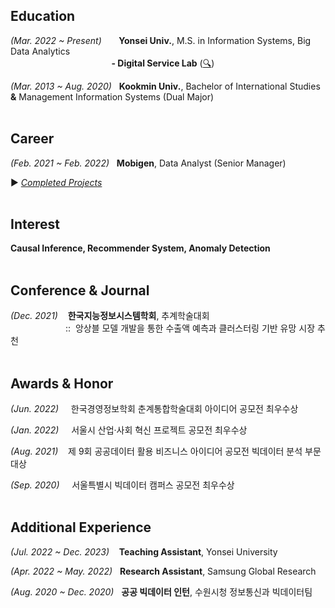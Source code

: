 
## Education
*(Mar. 2022 ~ Present)*&nbsp;&nbsp;&nbsp;&nbsp;&nbsp;&nbsp;&nbsp;**Yonsei Univ.**, M.S. in Information Systems, Big Data Analytics <br>
　　　　　　　　　      &nbsp;&nbsp;&nbsp;&nbsp;&nbsp;&nbsp;&nbsp;&nbsp;**- Digital Service Lab** ([:mag:](https://gsiyonsei.wixsite.com/dslab))



*(Mar. 2013 ~ Aug. 2020)*&nbsp;&nbsp;&nbsp;**Kookmin Univ.**, Bachelor of International Studies **&** Management Information Systems (Dual Major)
</br>
</br>

## Career

*(Feb. 2021 ~ Feb. 2022)*&nbsp;&nbsp;&nbsp;**Mobigen**, Data Analyst (Senior Manager) <br>

:arrow_forward: [*Completed Projects*](https://github.com/juunho/Completed_Projects)
</br>
</br>
## Interest

**Causal Inference, Recommender System, Anomaly Detection**
</br>
</br>

## Conference & Journal

*(Dec. 2021)*&nbsp;&nbsp;&nbsp; **한국지능정보시스템학회**, 추계학술대회 <br>
　　　　　　&nbsp;::&nbsp;&nbsp;앙상블 모델 개발을 통한 수출액 예측과 클러스터링 기반 유망 시장 추천
</br>
</br>

## Awards & Honor
*(Jun. 2022)*&nbsp;&nbsp;&nbsp;&nbsp; 한국경영정보학회 춘계통합학술대회 아이디어 공모전 최우수상 

*(Jan. 2022)*&nbsp;&nbsp;&nbsp;&nbsp; 서울시 산업·사회 혁신 프로젝트 공모전 최우수상

*(Aug. 2021)*&nbsp;&nbsp;&nbsp; 제 9회 공공데이터 활용 비즈니스 아이디어 공모전 빅데이터 분석 부문 대상

*(Sep. 2020)*&nbsp;&nbsp;&nbsp;&nbsp; 서울특별시 빅데이터 캠퍼스 공모전 최우수상
</br>
</br>

## Additional Experience

*(Jul. 2022 ~ Dec. 2023)*&nbsp;&nbsp;&nbsp;&nbsp;**Teaching Assistant**, Yonsei University

*(Apr. 2022 ~ May. 2022)*&nbsp;&nbsp;&nbsp;**Research Assistant**, Samsung Global Research

*(Aug. 2020 ~ Dec. 2020)*&nbsp;&nbsp;&nbsp;**공공 빅데이터 인턴**, 수원시청 정보통신과 빅데이터팀
